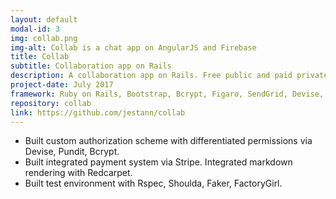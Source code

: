 ```yaml
---
layout: default
modal-id: 3
img: collab.png
img-alt: Collab is a chat app on AngularJS and Firebase
title: Collab
subtitle: Collaboration app on Rails
description: A collaboration app on Rails. Free public and paid private collaboration spaces. Differentiated collaborator permissions via Devise and Pundit. Accepts payment via Stripe. Integrated markdown rendering.
project-date: July 2017
framework: Ruby on Rails, Bootstrap, Bcrypt, Figaro, SendGrid, Devise, Pundit, Stripe, RedCarpet, Shoulda, Faker, FactoryGirl
repository: collab
link: https://github.com/jestann/collab 
---
```


- Built custom authorization scheme with differentiated permissions via Devise, Pundit, Bcrypt.
- Built integrated payment system via Stripe. Integrated markdown rendering with Redcarpet.
- Built test environment with Rspec, Shoulda, Faker, FactoryGirl.
